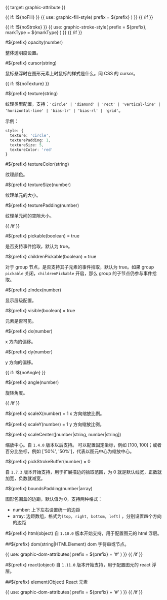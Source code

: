 {{ target: graphic-attribute }}

<!-- IAttribute 通用的图形属性 -->

{{ if: !${noFill} }}
{{ use: graphic-fill-style(
  prefix = ${prefix}
) }}
{{ /if }}

{{ if: !${noStroke} }}
{{ use: graphic-stroke-style(
  prefix = ${prefix},
  markType = ${markType}
) }}
{{ /if }}

#${prefix} opacity(number)

整体透明度设置。

#${prefix} cursor(string)

鼠标悬浮时在图形元素上时鼠标的样式是什么。同 CSS 的 cursor。

{{ if: !${noTexture} }}

#${prefix} texture(string)

纹理类型配置，支持：`'circle' | 'diamond' | 'rect' | 'vertical-line' | 'horizontal-line' | 'bias-lr' | 'bias-rl' | 'grid'`。

示例：

```ts
style: {
  texture: 'circle',
  texturePadding: 1,
  textureSize: 5,
  textureColor: 'red'
}
```

#${prefix} textureColor(string)

纹理颜色。

#${prefix} textureSize(number)

纹理单元的大小。

#${prefix} texturePadding(number)

纹理单元间的空隙大小。

{{ /if }}

#${prefix} pickable(boolean) = true

是否支持事件拾取，默认为 true。

#${prefix} childrenPickable(boolean) = true

对于 group 节点，是否支持其子元素的事件拾取，默认为 true。如果 group `pickable` 关闭，`childrenPickable` 开启，那么 group 的子节点仍参与事件拾取。

#${prefix} zIndex(number)

显示层级配置。

#${prefix} visible(boolean) = true

元素是否可见。

#${prefix} dx(number)

x 方向的偏移。

#${prefix} dy(number)

y 方向的偏移。

{{ if: !${noAngle} }}

#${prefix} angle(number)

旋转角度。

{{ /if }}

#${prefix} scaleX(number) = 1
x 方向缩放比例。

#${prefix} scaleY(number) = 1
y 方向缩放比例。

#${prefix} scaleCenter([number|string, number|string])

缩放中心。自 `1.4.0` 版本以后支持。
可以配置固定坐标，例如 [100, 100]；或者百分比坐标，例如 ['50%', '50%']，代表以图元中心为缩放中心。

#${prefix} pickStrokeBuffer(number) = 0

自 `1.7.3` 版本开始支持，用于扩展描边的拾取范围，为 0 就是默认线宽，正数就加宽，负数就减宽。

#${prefix} boundsPadding(number|array)

图形包围盒的边距，默认值为 0，支持两种格式：

- number: 上下左右设置统一的边距
- array: 边距数组，格式为`[top, right, bottom, left]` ，分别设置四个方向的边距

#${prefix} html(object)
自 `1.10.0` 版本开始支持，用于配置图元的 html 浮层。

##${prefix} dom(string|HTMLElement)
dom 字符串或节点。

{{ use: graphic-dom-attributes(
  prefix = ${prefix} + '#'
) }}
{{ /if }}

#${prefix} react(object)
自 `1.11.0` 版本开始支持，用于配置图元的 react 浮层。

##${prefix} element(Object)
React 元素

{{ use: graphic-dom-attributes(
  prefix = ${prefix} + '#'
) }}
{{ /if }}

